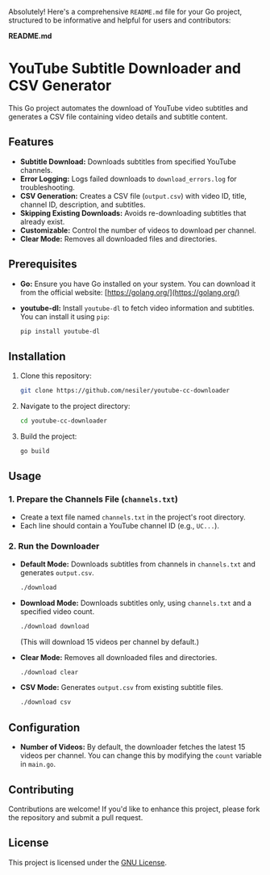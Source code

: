 Absolutely! Here's a comprehensive `README.md` file for your Go project, structured to be informative and helpful for users and contributors:

**README.md**

# YouTube Subtitle Downloader and CSV Generator

This Go project automates the download of YouTube video subtitles and generates a CSV file containing video details and subtitle content.

## Features

- **Subtitle Download:** Downloads subtitles from specified YouTube channels.
- **Error Logging:** Logs failed downloads to `download_errors.log` for troubleshooting.
- **CSV Generation:** Creates a CSV file (`output.csv`) with video ID, title, channel ID, description, and subtitles.
- **Skipping Existing Downloads:** Avoids re-downloading subtitles that already exist.
- **Customizable:** Control the number of videos to download per channel.
- **Clear Mode:** Removes all downloaded files and directories.

## Prerequisites

- **Go:** Ensure you have Go installed on your system.  You can download it from the official website: [https://golang.org/](https://golang.org/)
- **youtube-dl:** Install `youtube-dl` to fetch video information and subtitles. You can install it using `pip`:

   ```bash
   pip install youtube-dl
   ```

## Installation

1. Clone this repository:
   ```bash
   git clone https://github.com/nesiler/youtube-cc-downloader
   ```
2. Navigate to the project directory:
   ```bash
   cd youtube-cc-downloader
   ```
3. Build the project:
   ```bash
   go build
   ```

## Usage

### 1. Prepare the Channels File (`channels.txt`)

- Create a text file named `channels.txt` in the project's root directory.
- Each line should contain a YouTube channel ID (e.g., `UC...`).

### 2. Run the Downloader

- **Default Mode:** Downloads subtitles from channels in `channels.txt` and generates `output.csv`.
   ```bash
   ./download
   ```

- **Download Mode:** Downloads subtitles only, using `channels.txt` and a specified video count.
   ```bash
   ./download download
   ```
   (This will download 15 videos per channel by default.)

- **Clear Mode:** Removes all downloaded files and directories.
   ```bash
   ./download clear
   ```

- **CSV Mode:** Generates `output.csv` from existing subtitle files.
   ```bash
   ./download csv
   ```

## Configuration

- **Number of Videos:** By default, the downloader fetches the latest 15 videos per channel. You can change this by modifying the `count` variable in `main.go`.


## Contributing

Contributions are welcome! If you'd like to enhance this project, please fork the repository and submit a pull request.

## License

This project is licensed under the [GNU License](LICENSE).
